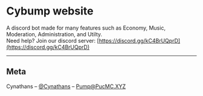 # Cybump website

A discord bot made for many features such as Economy, Music, Moderation, Administration, and Utilty.<br>
Need help? Join our discord server: [https://discord.gg/kC4BrUQprD](https://discord.gg/kC4BrUQprD)

---

## Meta

Cynathans – [@Cynathans](https://twitter.com/cynathans) – Pump@PucMC.XYZ

